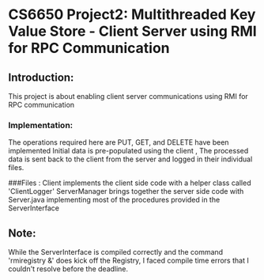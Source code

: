 # CS6650 Project2: Multithreaded Key Value Store - Client Server using RMI for RPC Communication

## Introduction:
This project is about enabling client server communications using RMI for RPC communication

### Implementation:
The operations required here are PUT, GET, and DELETE have been implemented
Initial data is pre-populated using the client , 
The processed data is sent back to the client from the server and logged in their individual files.

###Files :
Client implements the client side code with a helper class called 'ClientLogger'
ServerManager brings together the server side code with Server.java implementing most of the procedures
provided in the ServerInterface

## Note:
While the ServerInterface is compiled correctly and the command 'rmiregistry &' does kick off the Registry, 
I faced compile time errors that I couldn't resolve before the deadline. 